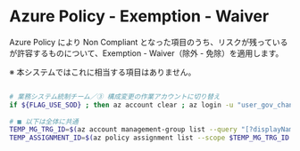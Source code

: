 # Azure Policy - Exemption - Waiver

Azure Policy により Non Compliant となった項目のうち、リスクが残っているが許容するものについて、Exemption - Waiver（除外 - 免除）を適用します。

※ 本システムではこれに相当する項目はありません。

```bash

# 業務システム統制チーム／③ 構成変更の作業アカウントに切り替え
if ${FLAG_USE_SOD} ; then az account clear ; az login -u "user_gov_change@${PRIMARY_DOMAIN_NAME}" -p "${ADMIN_PASSWORD}" ; fi
 
# ■ 以下は全体に共通
TEMP_MG_TRG_ID=$(az account management-group list --query "[?displayName=='Tenant Root Group'].id" -o tsv)
TEMP_ASSIGNMENT_ID=$(az policy assignment list --scope $TEMP_MG_TRG_ID --query "[? displayName == 'Azure Security Benchmark'].id" -o tsv)

```
